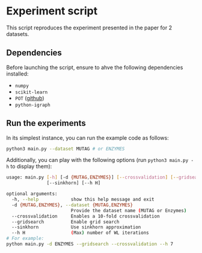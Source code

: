 # Experiment script

This script reproduces the experiment presented in the paper for 2 datasets.

## Dependencies
Before launching the script, ensure to ahve the following dependencies installed:
- `numpy`
- `scikit-learn`
- `POT` ([github](https://github.com/rflamary/POT))
- `python-igraph`

## Run the experiments
In its simplest instance, you can run the example code as follows:
```bash
python3 main.py --dataset MUTAG # or ENZYMES
```

Additionally, you can play with the following options (run `python3 main.py -h` to display them):
```bash
usage: main.py [-h] [-d {MUTAG,ENZYMES}] [--crossvalidation] [--gridsearch]
               [--sinkhorn] [--h H]

optional arguments:
  -h, --help            show this help message and exit
  -d {MUTAG,ENZYMES}, --dataset {MUTAG,ENZYMES}
                        Provide the dataset name (MUTAG or Enzymes)
  --crossvalidation     Enables a 10-fold crossvalidation
  --gridsearch          Enable grid search
  --sinkhorn            Use sinkhorn approximation
  --h H                 (Max) number of WL iterations
# For example:
python main.py -d ENZYMES --gridsearch --crossvalidation --h 7
```